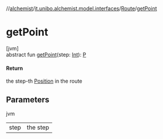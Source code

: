 //[alchemist](../../../index.md)/[it.unibo.alchemist.model.interfaces](../index.md)/[Route](index.md)/[getPoint](get-point.md)

# getPoint

[jvm]\
abstract fun [getPoint](get-point.md)(step: [Int](https://kotlinlang.org/api/latest/jvm/stdlib/kotlin/-int/index.html)): [P](index.md)

#### Return

the step-th [Position](../-position/index.md) in the route

## Parameters

jvm

| | |
|---|---|
| step | the step |
